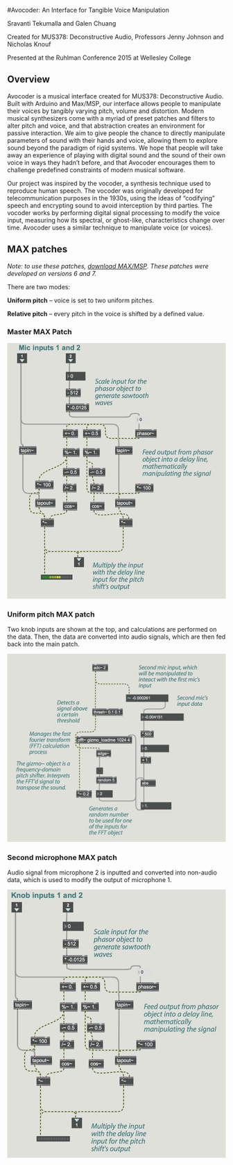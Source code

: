 #Avocoder: An Interface for Tangible Voice Manipulation

Sravanti Tekumalla and Galen Chuang

Created for MUS378: Deconstructive Audio, Professors Jenny Johnson and Nicholas Knouf

Presented at the Ruhlman Conference 2015 at Wellesley College

## Overview
Avocoder is a musical interface created for MUS378: Deconstructive Audio. Built with Arduino and Max/MSP, our interface allows people to manipulate their voices by tangibly varying pitch, volume and distortion. Modern musical synthesizers come with a myriad of preset patches and filters to alter pitch and voice, and that abstraction creates an environment for passive interaction. We aim to give people the chance to directly manipulate parameters of sound with their hands and voice, allowing them to explore sound beyond the paradigm of rigid systems. We hope that people will take away an experience of playing with digital sound and the sound of their own voice in ways they hadn’t before, and that Avocoder encourages them to challenge predefined constraints of modern musical software. 

Our project was inspired by the vocoder, a synthesis technique used to reproduce human speech. The vocoder was originally developed for telecommunication purposes in the 1930s, using the ideas of “codifying” speech and encrypting sound to avoid interception by third parties. The vocoder works by performing digital signal processing to modify the voice input, measuring how its spectral, or ghost-like, characteristics change over time. Avocoder uses a similar technique to manipulate voice (or voices). 

## MAX patches

_Note: to use these patches, [download MAX/MSP](https://cycling74.com/products/max/). These patches were developed on versions 6 and 7._

There are two modes: 

__Uniform pitch__ – voice is set to two uniform pitches.

__Relative pitch__ – every pitch in the voice is shifted by a defined value.


### Master MAX Patch

![Alt text](/master_patch.png)

### Uniform pitch MAX patch

Two knob inputs are shown at the top, and calculations are performed on the data. Then, the data are converted into audio signals, which are then fed back into the main patch.

![Alt text](/second_mic.png)

### Second microphone MAX patch

Audio signal from microphone 2 is inputted and converted into non-audio data, which is used to modify the output of microphone 1.

![Alt text](/uniform_pitch.png)
